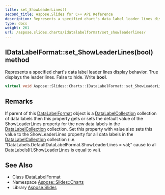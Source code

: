 ```yaml
---
title: set_ShowLeaderLines()
second_title: Aspose.Slides for C++ API Reference
description: Represents a specified chart's data label leader lines display behavior. True displays the leader lines. False to hide. Write bool.
type: docs
weight: 261
url: /aspose.slides.charts/idatalabelformat/set_showleaderlines/
---
```

## IDataLabelFormat::set_ShowLeaderLines(bool) method


Represents a specified chart's data label leader lines display behavior. True displays the leader lines. False to hide. Write **bool**.

```cpp
virtual void Aspose::Slides::Charts::IDataLabelFormat::set_ShowLeaderLines(bool value)=0
```

## Remarks


If parent of this [DataLabelFormat](../../datalabelformat/) object is a [DataLabelCollection](../../datalabelcollection/) collection of data labels then this property gets or sets the default value of the ShowLeaderLines property for the new data labels in the [DataLabelCollection](../../datalabelcollection/) collection. Set this property with value also sets this value to the ShowLeaderLines property for all data labels in the [DataLabelCollection](../../datalabelcollection/) collection (i.e. \"DataLabels.DefaultDataLabelFormat.ShowLeaderLines = val;\" cause to all DataLabels[i].ShowLeaderLines is equal to val). 
## See Also

* Class [IDataLabelFormat](../)
* Namespace [Aspose::Slides::Charts](../../)
* Library [Aspose.Slides](../../../)
